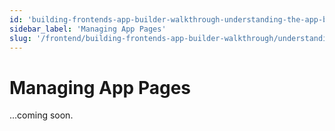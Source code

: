 ```yaml
---
id: 'building-frontends-app-builder-walkthrough-understanding-the-app-builder-interface-managing-app-pages'
sidebar_label: 'Managing App Pages'
slug: '/frontend/building-frontends-app-builder-walkthrough/understanding-the-app-builder-interface/managing-app-pages'
---
```


# Managing App Pages

...coming soon.
